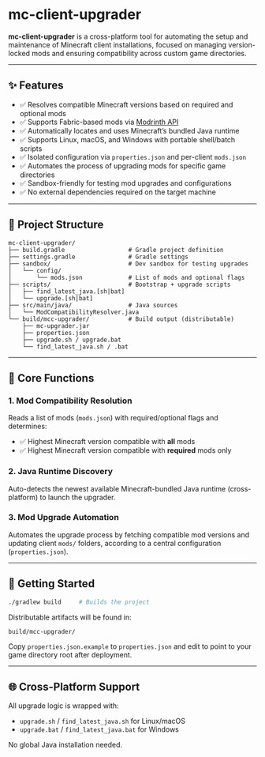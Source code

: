 # mc-client-upgrader

**mc-client-upgrader** is a cross-platform tool for automating the setup and maintenance of Minecraft client installations, focused on managing version-locked mods and ensuring compatibility across custom game directories.

---

## ✨ Features

- ✅ Resolves compatible Minecraft versions based on required and optional mods
- ✅ Supports Fabric-based mods via [Modrinth API](https://docs.modrinth.com/)
- ✅ Automatically locates and uses Minecraft’s bundled Java runtime
- ✅ Supports Linux, macOS, and Windows with portable shell/batch scripts
- ✅ Isolated configuration via `properties.json` and per-client `mods.json`
- ✅ Automates the process of upgrading mods for specific game directories
- ✅ Sandbox-friendly for testing mod upgrades and configurations
- ✅ No external dependencies required on the target machine

---

## 🧱 Project Structure

```text
mc-client-upgrader/
├── build.gradle                  # Gradle project definition
├── settings.gradle               # Gradle settings
├── sandbox/                      # Dev sandbox for testing upgrades
│   └── config/
│       └── mods.json             # List of mods and optional flags
├── scripts/                      # Bootstrap + upgrade scripts
│   ├── find_latest_java.[sh|bat]
│   └── upgrade.[sh|bat]
├── src/main/java/                # Java sources
│   └── ModCompatibilityResolver.java
└── build/mcc-upgrader/           # Build output (distributable)
    ├── mc-upgrader.jar
    ├── properties.json
    ├── upgrade.sh / upgrade.bat
    └── find_latest_java.sh / .bat
```

---

## 🔧 Core Functions

### 1. Mod Compatibility Resolution
Reads a list of mods (`mods.json`) with required/optional flags and determines:
- ✅ Highest Minecraft version compatible with **all** mods
- ✅ Highest Minecraft version compatible with **required** mods only

### 2. Java Runtime Discovery
Auto-detects the newest available Minecraft-bundled Java runtime (cross-platform) to launch the upgrader.

### 3. Mod Upgrade Automation
Automates the upgrade process by fetching compatible mod versions and updating client `mods/` folders, according to a central configuration (`properties.json`).

---

## 🚀 Getting Started

```bash
./gradlew build     # Builds the project
```

Distributable artifacts will be found in:
```
build/mcc-upgrader/
```

Copy `properties.json.example` to `properties.json` and edit to point to your game directory root after deployment.

---

## 🌐 Cross-Platform Support

All upgrade logic is wrapped with:
- `upgrade.sh` / `find_latest_java.sh` for Linux/macOS
- `upgrade.bat` / `find_latest_java.bat` for Windows

No global Java installation needed.